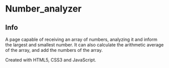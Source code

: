 # Number_analyzer
 
<h2>Info</h2>
<p>A page capable of receiving an array of numbers, analyzing it and inform the largest and smallest number. It can also calculate the arithmetic average of the array, and add the numbers of the array.</p>
<p>Created with HTML5, CSS3 and JavaScript.</p>
